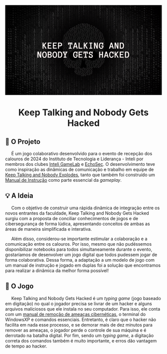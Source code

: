 <img alt="Logo" src="./Assets/logo.png" align="center" style="width: 100vw; height: 30vw">

<div align="center">

# Keep Talking and Nobody Gets Hacked

</div>

## 📄 O Projeto

&nbsp;&nbsp;&nbsp;&nbsp;&nbsp;É um jogo colaborativo desenvolvido para o evento de recepção dos calouros de 2024 do Instituto de Tecnologia e Liderança - Inteli por membros dos clubes [Inteli GameLab](https://www.instagram.com/inteligamelab/) e [EchoSec](https://www.instagram.com/echo.sec/). O desenvolvimento teve como inspiração as dinâmicas de comunicação e trabalho em equipe de [Keep Talking and Nobody Explodes](https://keeptalkinggame.com), tanto que também foi construído um [Manual de Instrução](./InstructionManual/Manual%20de%20Instruções%20-%20Onboarding%202024.pdf) como parte essencial da *gameplay*.

## 💡 A Ideia

&nbsp;&nbsp;&nbsp;&nbsp;&nbsp;Com o objetivo de construir uma rápida dinâmica de integração entre os novos entrantes da faculdade, Keep Talking and Nobody Gets Hacked surgiu com a proposta de conciliar conhecimentos de jogos e de cibersegurança de forma lúdica, apresentando conceitos de ambas as áreas de maneira simplificada e interativa.

&nbsp;&nbsp;&nbsp;&nbsp;&nbsp;Além disso, considerou-se importante estimular a colaboração e a comunicação entre os calouros. Por isso, mesmo que não pudéssemos disponibilizar notebooks para todos simultaneamente durante o evento, gostaríamos de desenvolver um jogo digital que todos pudessem jogar de forma colaborativa. Dessa forma, a adaptação a um modelo de jogo com um manual de instrução e jogado em duplas foi a solução que encontramos para realizar a dinâmica da melhor forma possível! 

## 👾 O Jogo

&nbsp;&nbsp;&nbsp;&nbsp;&nbsp;Keep Talking and Nobody Gets Hacked é um *typing game* (jogo baseado em digitação) no qual o jogador precisa se livrar de um hacker e alguns arquivos maliciosos que ele instala no seu computador. Para isso, ele conta com um [manual de remoção de ameaças cibernéticas](./InstructionManual/Manual%20de%20Instruções%20-%20Onboarding%202024.pdf), o terminal do WindowsXP e comandos essenciais. Entretanto, é claro que o hacker não facilita em nada esse processo, e se demorar mais de dez minutos para remover as ameaças, o jogador perde o controle de sua máquina e é derrotado na batalha digital. Por fim, sendo um *typing game*, a digitação correta dos comandos também é muito importante, e erros dão vantagem de tempo ao hacker.
